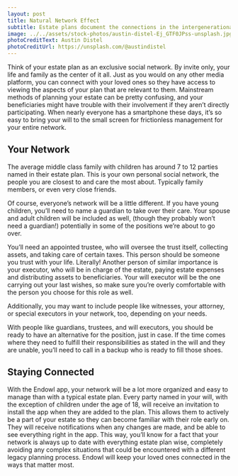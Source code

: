 ```yaml
---
layout: post
title: Natural Network Effect
subtitle: Estate plans document the connections in the intergenerational human social network
image: ../../assets/stock-photos/austin-distel-Ej_GTF0JPss-unsplash.jpg
photoCreditText: Austin Distel
photoCreditUrl: https://unsplash.com/@austindistel
---
```

Think of your estate plan as an exclusive social network. By invite only, your life and family as the center of it all. Just as you would on any other media platform, you can connect with your loved ones so they have access to viewing the aspects of your plan that are relevant to them. Mainstream methods of planning your estate can be pretty confusing, and your beneficiaries might have trouble with their involvement if they aren’t directly participating. When nearly everyone has a smartphone these days, it’s so easy to bring your will to the small screen for frictionless management for your entire network. 

## Your Network 
The average middle class family with children has around 7 to 12 parties named in their estate plan. This is your own personal social network, the people you are closest to and care the most about. Typically family members, or even very close friends. 

Of course, everyone’s network will be a little different. If you have young children, you’ll need to name a guardian to take over their care. Your spouse and adult children will be included as well, (though they probably won’t need a guardian!) potentially in some of the positions we’re about to go over. 

You’ll need an appointed trustee, who will oversee the trust itself, collecting assets, and taking care of certain taxes. This person should be someone you trust with your life. Literally! Another person of similar importance is your executor, who will be in charge of the estate, paying estate expenses and distributing assets to beneficiaries. Your will executor will be the one carrying out your last wishes, so make sure you’re overly comfortable with the person you choose for this role as well. 

Additionally, you may want to include people like witnesses, your attorney, or special executors in your network, too, depending on your needs. 

With people like guardians, trustees, and will executors, you should be ready to have an alternative for the position, just in case. If the time comes where they need to fulfill their responsibilities as stated in the will and they are unable, you’ll need to call in a backup who is ready to fill those shoes. 

## Staying Connected 
With the Endowl app, your network will be a lot more organized and easy to manage than with a typical estate plan. Every party named in your will, with the exception of children under the age of 18, will receive an invitation to install the app when they are added to the plan. This allows them to actively be a part of your estate so they can become familiar with their role early on. They will receive notifications when any changes are made, and be able to see everything right in the app. This way, you’ll know for a fact that your network is always up to date with everything estate plan wise, completely avoiding any complex situations that could be encountered with a different legacy planning process. Endowl will keep your loved ones connected in the ways that matter most. 
